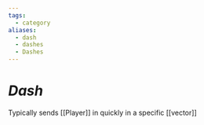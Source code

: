 ```yaml
---
tags:
  - category
aliases:
  - dash
  - dashes
  - Dashes
---
```

# _Dash_


Typically sends [[Player]] in quickly in a specific [[vector]]

